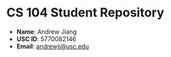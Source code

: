 # CS 104 Student Repository

- **Name**: Andrew Jiang
- **USC ID**: 5770082146
- **Email**: andrewji@usc.edu
